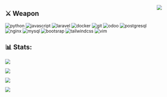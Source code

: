 [<img src="https://komarev.com/ghpvc/?username=gfnd17&color=green&style=flat-square&label=Profile+Views" align="right">](github.com/gfnd17)

## ⚔️ **Weapon**

![python](https://img.shields.io/badge/---?logo=python&label=Python&style=social)
![javascript](https://img.shields.io/badge/---?logo=javascript&label=Javascript&style=social&logoColor=green)
![laravel](https://img.shields.io/badge/---?logo=laravel&label=Laravel&style=social)
![docker](https://img.shields.io/badge/---?logo=docker&label=Docker&style=social)
![git](https://img.shields.io/badge/---?logo=git&label=Git&style=social)
![odoo](https://img.shields.io/badge/---?logo=odoo&label=Odoo&style=social)
![postgresql](https://img.shields.io/badge/---?logo=postgresql&label=PostgreSQL&style=social)
![nginx](https://img.shields.io/badge/---?logo=nginx&label=NGINX&style=social)
![mysql](https://img.shields.io/badge/---?logo=mysql&label=MySQL&style=social)
![bootsrap](https://img.shields.io/badge/---?logo=bootstrap&label=Bootstrap&style=social)
![tailwindcss](https://img.shields.io/badge/---?logo=tailwindcss&label=TailwindCSS&style=social)
![vim](https://img.shields.io/badge/---?logo=vim&label=Vim&style=social)

## 📊 Stats:

![](https://github-readme-stats.vercel.app/api?username=gfnd17&theme=tokyonight&hide_border=true&include_all_commits=false&count_private=false)

![](https://github-readme-streak-stats.herokuapp.com/?user=gfnd17&theme=tokyonight&hide_border=true)

![](https://github-readme-stats.vercel.app/api/top-langs/?username=gfnd17&theme=tokyonight&hide_border=true&include_all_commits=false&count_private=false&layout=compact)

![](https://github-readme-stats.vercel.app/api/wakatime?username=@gfnd17)
